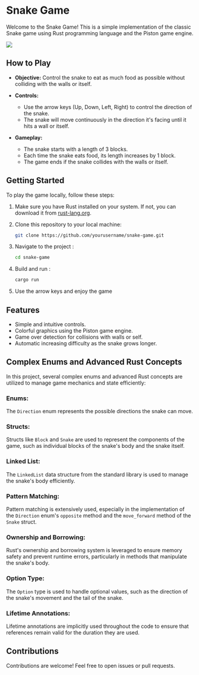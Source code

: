 # Snake Game

Welcome to the Snake Game! This is a simple implementation of the classic Snake game using Rust programming language and the Piston game engine.

<p align="left">  <img src="https://github.com/bhattji007/snake-game/assets/53906268/407a6baf-6205-44fc-90f8-804eeb111fc5">
   </p>

## How to Play

- **Objective:** Control the snake to eat as much food as possible without colliding with the walls or itself.

- **Controls:**
  - Use the arrow keys (Up, Down, Left, Right) to control the direction of the snake.
  - The snake will move continuously in the direction it's facing until it hits a wall or itself.

- **Gameplay:**
  - The snake starts with a length of 3 blocks.
  - Each time the snake eats food, its length increases by 1 block.
  - The game ends if the snake collides with the walls or itself.

## Getting Started

To play the game locally, follow these steps:

1. Make sure you have Rust installed on your system. If not, you can download it from [rust-lang.org](https://www.rust-lang.org/tools/install).

2. Clone this repository to your local machine:
   ```bash
   git clone https://github.com/yourusername/snake-game.git
3. Navigate to the project :
   ```bash
   cd snake-game
4. Build and run :
   ```bash
   cargo run
5. Use the arrow keys and enjoy the game
   
## Features
  - Simple and intuitive controls.
  - Colorful graphics using the Piston game engine.
  - Game over detection for collisions with walls or self.
  - Automatic increasing difficulty as the snake grows longer.

## Complex Enums and Advanced Rust Concepts

In this project, several complex enums and advanced Rust concepts are utilized to manage game mechanics and state efficiently:

### Enums:
The `Direction` enum represents the possible directions the snake can move.

### Structs:
Structs like `Block` and `Snake` are used to represent the components of the game, such as individual blocks of the snake's body and the snake itself.

### Linked List:
The `LinkedList` data structure from the standard library is used to manage the snake's body efficiently.

### Pattern Matching:
Pattern matching is extensively used, especially in the implementation of the `Direction` enum's `opposite` method and the `move_forward` method of the `Snake` struct.

### Ownership and Borrowing:
Rust's ownership and borrowing system is leveraged to ensure memory safety and prevent runtime errors, particularly in methods that manipulate the snake's body.

### Option Type:
The `Option` type is used to handle optional values, such as the direction of the snake's movement and the tail of the snake.

### Lifetime Annotations:
Lifetime annotations are implicitly used throughout the code to ensure that references remain valid for the duration they are used.

## Contributions
Contributions are welcome! Feel free to open issues or pull requests.
